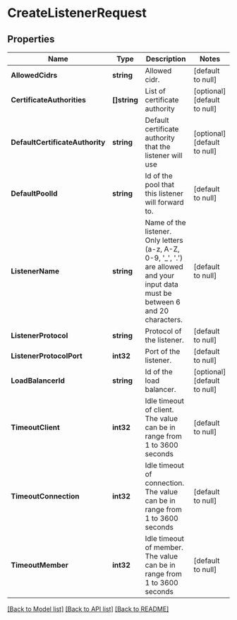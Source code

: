 # CreateListenerRequest

## Properties
Name | Type | Description | Notes
------------ | ------------- | ------------- | -------------
**AllowedCidrs** | **string** | Allowed cidr. | [default to null]
**CertificateAuthorities** | **[]string** | List of certificate authority | [optional] [default to null]
**DefaultCertificateAuthority** | **string** | Default certificate authority that the listener will use | [optional] [default to null]
**DefaultPoolId** | **string** | Id of the pool that this listener will forward to. | [default to null]
**ListenerName** | **string** | Name of the listener. Only letters (a-z, A-Z, 0-9, &#39;_&#39;, &#39;.&#39;) are allowed and your input data must be between 6 and 20 characters. | [default to null]
**ListenerProtocol** | **string** | Protocol of the listener. | [default to null]
**ListenerProtocolPort** | **int32** | Port of the listener. | [default to null]
**LoadBalancerId** | **string** | Id of the load balancer. | [optional] [default to null]
**TimeoutClient** | **int32** | Idle timeout of client. The value can be in range from 1 to 3600 seconds | [default to null]
**TimeoutConnection** | **int32** | Idle timeout of connection. The value can be in range from 1 to 3600 seconds | [default to null]
**TimeoutMember** | **int32** | Idle timeout of member. The value can be in range from 1 to 3600 seconds | [default to null]

[[Back to Model list]](../README.md#documentation-for-models) [[Back to API list]](../README.md#documentation-for-api-endpoints) [[Back to README]](../README.md)



